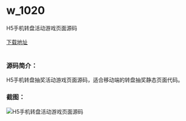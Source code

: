 # w_1020
H5手机转盘活动游戏页面源码
<br/></br>
[下载地址](https://www.uuid2.com/1020.html "下载地址")
<br/></br>
<h3>源码简介：</h3>
<p>H5手机转盘抽奖活动游戏页面源码，适合移动端的转盘抽奖静态页面代码。<p>
<h3>截图：</h3>
<img src="https://www.uuid2.com/wp-content/uploads/img/202105/fda23bf972.jpg" alt="H5手机转盘活动游戏页面源码">
